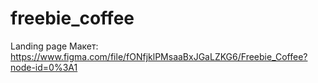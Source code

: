 # freebie_coffee
Landing page 
Макет:
https://www.figma.com/file/fONfjklPMsaaBxJGaLZKG6/Freebie_Coffee?node-id=0%3A1